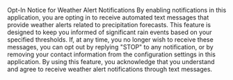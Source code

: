 Opt-In Notice for Weather Alert Notifications
By enabling notifications in this application, you are opting in to receive automated text messages that provide weather alerts related to precipitation forecasts. 
This feature is designed to keep you informed of significant rain events based on your specified thresholds.
If, at any time, you no longer wish to receive these messages, you can opt out by replying "STOP" to any notification, or by removing your contact information from the configuration settings in this application.
By using this feature, you acknowledge that you understand and agree to receive weather alert notifications through text messages.

